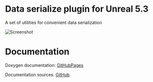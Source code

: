# Data serialize plugin for Unreal 5.3
A set of utilities for convenient data serialization

![Screenshot](https://github.com/user-attachments/assets/2dbb6682-2f5e-400d-a12b-c7e2afdefb13)


# Documentation
Doxygen documentation: [GitHubPages](https://artemiyx.github.io/DataSerializerUnrealDoc/index.html)

Documentation sources: [GitHub](https://github.com/ArtemIyX/DataSerializerUnrealDoc)
